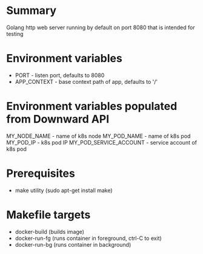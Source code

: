 # Summary
Golang http web server running by default on port 8080 that is intended for testing

# Environment variables

* PORT - listen port, defaults to 8080
* APP_CONTEXT - base context path of app, defaults to '/'

# Environment variables populated from Downward API
MY_NODE_NAME - name of k8s node
MY_POD_NAME - name of k8s pod
MY_POD_IP - k8s pod IP
MY_POD_SERVICE_ACCOUNT - service account of k8s pod

# Prerequisites
* make utility (sudo apt-get install make)

# Makefile targets
* docker-build (builds image)
* docker-run-fg (runs container in foreground, ctrl-C to exit)
* docker-run-bg (runs container in background)
